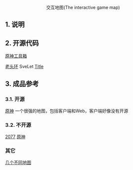 <center>交互地图(The interactive game map)</center>

## 1. 说明

## 2. 开源代码

[原神工具箱](https://github.com/DGP-Studio/Snap.Hutao)

[老头环](https://github.com/elpwc/EldenRingOnlineMap) SveLet
[Title](https://github.com/DanielTschang/EldenRingOnlineTools)
## 3. 成品参考
### 3.1. 开源
[原神](https://gitee.com/KYJGYSDT) 一个很强的地图，包括客户端和Web，客户端好像没有开源

### 3.2. 不开源
[2077](https://maps.piggyback.com/cyberpunk-2077/maps/night-city) 
[原神](https://webstatic.mihoyo.com/ys/app/interactive-map/index.html?lang=zh-cn#/map/2?shown_types=2,8)

### 其它

[几个不同地图](https://pvtgames.my.id/c/map-interaktif-genshin-impact/)